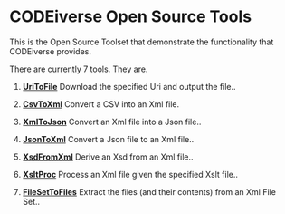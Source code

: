 
# CODEiverse Open Source Tools

This is the Open Source Toolset that demonstrate the functionality
that CODEiverse provides.

There are currently 7 tools.  They are.          
  1. **<a href="Docs\CommandLineTools\CLBCUriToFile.md">UriToFile</a>**
     Download the specified Uri and output the file..
 
  2. **<a href="Docs\CommandLineTools\CLBCCsvToXml.md">CsvToXml</a>**
     Convert a CSV into an Xml file.
 
  3. **<a href="Docs\CommandLineTools\CLBCXmlToJson.md">XmlToJson</a>**
     Convert an Xml file into a Json file..
 
  4. **<a href="Docs\CommandLineTools\CLBCJsonToXml.md">JsonToXml</a>**
     Convert a Json file to an Xml file..
 
  5. **<a href="Docs\CommandLineTools\CLBCXsdFromXml.md">XsdFromXml</a>**
     Derive an Xsd from an Xml file..
 
  6. **<a href="Docs\CommandLineTools\CLBCXsltProc.md">XsltProc</a>**
     Process an Xml file given the specified Xslt file..
 
  7. **<a href="Docs\CommandLineTools\CLBCFileSetToFiles.md">FileSetToFiles</a>**
     Extract the files (and their contents) from an Xml File Set..
 
  